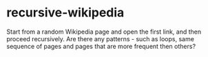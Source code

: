# recursive-wikipedia
Start from a random Wikipedia page and open the first link, and then proceed recursively. Are there any patterns - such as loops, same sequence of pages and pages that are more frequent then others?
